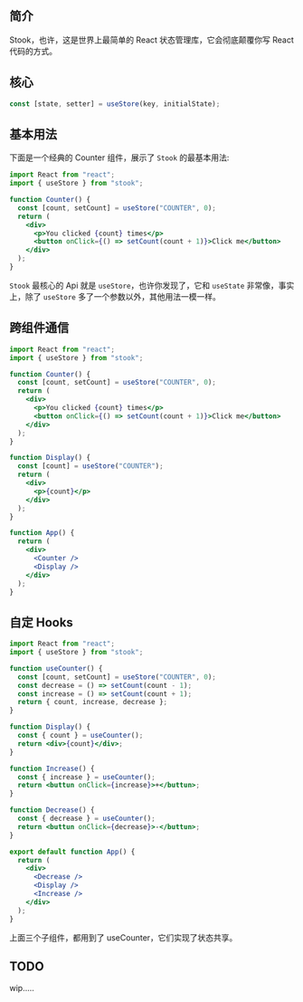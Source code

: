 ## 简介

Stook，也许，这是世界上最简单的 React 状态管理库，它会彻底颠覆你写 React 代码的方式。

## 核心

```jsx
const [state, setter] = useStore(key, initialState);
```

## 基本用法

下面是一个经典的 Counter 组件，展示了 `Stook` 的最基本用法:

```jsx
import React from "react";
import { useStore } from "stook";

function Counter() {
  const [count, setCount] = useStore("COUNTER", 0);
  return (
    <div>
      <p>You clicked {count} times</p>
      <button onClick={() => setCount(count + 1)}>Click me</button>
    </div>
  );
}
```

`Stook` 最核心的 Api 就是 `useStore`，也许你发现了，它和 `useState` 非常像，事实上，除了 `useStore` 多了一个参数以外，其他用法一模一样。

## 跨组件通信

```jsx
import React from "react";
import { useStore } from "stook";

function Counter() {
  const [count, setCount] = useStore("COUNTER", 0);
  return (
    <div>
      <p>You clicked {count} times</p>
      <button onClick={() => setCount(count + 1)}>Click me</button>
    </div>
  );
}

function Display() {
  const [count] = useStore("COUNTER");
  return (
    <div>
      <p>{count}</p>
    </div>
  );
}

function App() {
  return (
    <div>
      <Counter />
      <Display />
    </div>
  );
}
```

## 自定 Hooks

```jsx
import React from "react";
import { useStore } from "stook";

function useCounter() {
  const [count, setCount] = useStore("COUNTER", 0);
  const decrease = () => setCount(count - 1);
  const increase = () => setCount(count + 1);
  return { count, increase, decrease };
}

function Display() {
  const { count } = useCounter();
  return <div>{count}</div>;
}

function Increase() {
  const { increase } = useCounter();
  return <buttun onClick={increase}>+</buttun>;
}

function Decrease() {
  const { decrease } = useCounter();
  return <buttun onClick={decrease}>-</buttun>;
}

export default function App() {
  return (
    <div>
      <Decrease />
      <Display />
      <Increase />
    </div>
  );
}
```

上面三个子组件，都用到了 useCounter，它们实现了状态共享。

## TODO

wip.....
